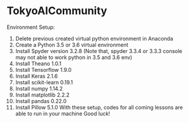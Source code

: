# TokyoAICommunity

Environment Setup:
1.  Delete previous created virtual python environment in Anaconda
2.  Create a Python 3.5 or 3.6 virtual environment
3.  Install Spyder version 3.2.8 (Note that, spyder 3.3.4 or 3.3.3 console may not able to work python in 3.5 and 3.6 env)
4.  Install Theano 1.0.1
5.  Install Tensorflow 1.9.0
6.  Install Keras 2.1.6
7.  Install scikit-learn 0.19.1
8.  Install numpy 1.14.2
9.  Install matplotlib 2.2.2
10. Install pandas 0.22.0
11. Install Pillow 5.1.0
With these setup, codes for all coming lessons are able to run in your machine
Good luck!

